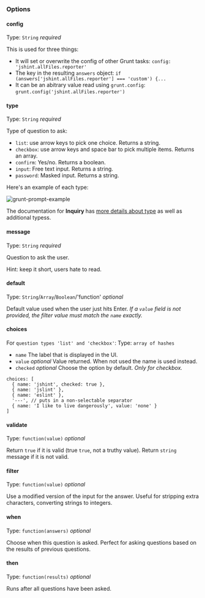 ### Options

#### config

Type: `String` _required_

This is used for three things:

 * It will set or overwrite the config of other Grunt tasks: `config: 'jshint.allFiles.reporter'`
 * The key in the resulting `answers` object: `if (answers['jshint.allFiles.reporter'] === 'custom') {...`
 * It can be an abitrary value read using `grunt.config`: `grunt.config('jshint.allFiles.reporter')`

#### type

Type: `String` _required_

Type of question to ask:

 * `list`: use arrow keys to pick one choice. Returns a string.
 * `checkbox`: use arrow keys and space bar to pick multiple items. Returns an array.
 * `confirm`: Yes/no. Returns a boolean.
 * `input`: Free text input. Returns a string.
 * `password`: Masked input. Returns a string.

Here's an example of each type:

![grunt-prompt-example](https://f.cloud.github.com/assets/51505/867636/e727abfc-f717-11e2-997e-6b97e24593c3.gif)

The documentation for **Inquiry** has [more details about type](https://github.com/SBoudrias/Inquirer.js#prompts-type) as well as additional typess.

#### message

Type: `String` _required_

Question to ask the user.

Hint: keep it short, users hate to read.

#### default

Type: `String`/`Array`/`Boolean`/'function' _optional_

Default value used when the user just hits Enter. *If a `value` field is not provided, the filter value must match the `name` exactly.*

#### choices

For `question types 'list' and 'checkbox'`: Type: `array of hashes`

 * `name` The label that is displayed in the UI.
 * `value` _optional_ Value returned. When not used the name is used instead.
 * `checked` _optional_ Choose the option by default. _Only for checkbox._

```
choices: [
  { name: 'jshint', checked: true },
  { name: 'jslint' },
  { name: 'eslint' },
  '---', // puts in a non-selectable separator
  { name: 'I like to live dangerously', value: 'none' }
]
```

#### validate

Type: `function(value)` _optional_

Return `true` if it is valid (true `true`, not a truthy value).
Return `string` message if it is not valid.

#### filter

Type: `function(value)` _optional_

Use a modified version of the input for the answer. Useful for stripping extra characters, converting strings to integers.

#### when

Type: `function(answers)` _optional_

Choose when this question is asked. Perfect for asking questions based on the results of previous questions.

#### then

Type: `function(results)` _optional_

Runs after all questions have been asked.